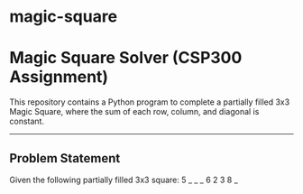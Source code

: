 # magic-square
# Magic Square Solver (CSP300 Assignment)

This repository contains a Python program to complete a partially filled 3x3 Magic Square,
where the sum of each row, column, and diagonal is constant.

---

## Problem Statement
Given the following partially filled 3x3 square:
5 _ _
_ 6 2
3 8 _
